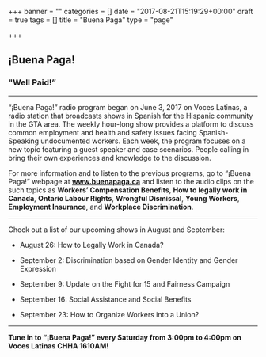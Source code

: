 +++
banner = ""
categories = []
date = "2017-08-21T15:19:29+00:00"
draft = true
tags = []
title = "Buena Paga"
type = "page"

+++


## ¡Buena Paga!

### "Well Paid!”

<hr>

“¡Buena Paga!” radio program began on June 3, 2017 on Voces Latinas, a radio station that broadcasts shows in Spanish for the Hispanic community in the GTA area. The weekly hour-long show provides a platform to discuss common employment and health and safety issues facing Spanish-Speaking undocumented workers. Each week, the program focuses on a new topic featuring a guest speaker and case scenarios. People calling in bring their own experiences and knowledge to the discussion.

For more information and to listen to the previous programs, go to “¡Buena Paga!” webpage at <a href="https://buenapaga.ca/" class=""><b>www.buenapaga.ca</b></a> and listen to the audio clips on the such topics as **Workers’ Compensation Benefits**, **How to legally work in Canada**, **Ontario Labour Rights**, **Wrongful Dismissal**, **Young Workers**, **Employment Insurance**, and **Workplace Discrimination**.

<hr>

Check out a list of our upcoming shows in August and September:

* August 26: How to Legally Work in Canada?

* September 2: Discrimination based on Gender Identity and Gender Expression

* September 9: Update on the Fight for 15 and Fairness Campaign

* September 16: Social Assistance and Social Benefits

* September 23: How to Organize Workers into a Union?

-------

**Tune in to “¡Buena Paga!” every Saturday from 3:00pm to 4:00pm on Voces Latinas CHHA 1610AM!**